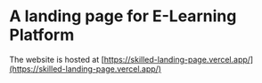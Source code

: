 # A landing page for E-Learning Platform
The website is hosted at [https://skilled-landing-page.vercel.app/](https://skilled-landing-page.vercel.app/)
